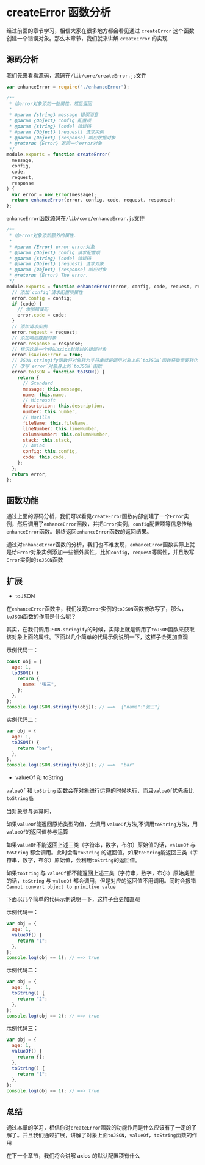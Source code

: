 # createError 函数分析

经过前面的章节学习，相信大家在很多地方都会看见通过 `createError` 这个函数创建一个错误对象。那么本章节，我们就来讲解 `createError` 的实现

## 源码分析

我们先来看看源码，源码在`/lib/core/createError.js`文件

```javascript
var enhanceError = require("./enhanceError");

/**
 * 给error对象添加一些属性，然后返回
 *
 * @param {string} message 错误消息
 * @param {Object} config 配置项
 * @param {string} [code] 错误码
 * @param {Object} [request] 请求实例
 * @param {Object} [response] 响应数据对象
 * @returns {Error} 返回一个error对象
 */
module.exports = function createError(
  message,
  config,
  code,
  request,
  response
) {
  var error = new Error(message);
  return enhanceError(error, config, code, request, response);
};
```

`enhanceError`函数源码在`/lib/core/enhanceError.js`文件

```javascript
/**
 * 给error对象添加额外的属性.
 *
 * @param {Error} error error对象
 * @param {Object} config 请求配置项
 * @param {string} [code] 错误码
 * @param {Object} [request] 请求对象
 * @param {Object} [response] 响应对象
 * @returns {Error} The error.
 */
module.exports = function enhanceError(error, config, code, request, response) {
  // 添加`config`请求配置项属性
  error.config = config;
  if (code) {
    // 添加错误码
    error.code = code;
  }
  // 添加请求实例
  error.request = request;
  // 添加响应数据对象
  error.response = response;
  // 标识这是一个经过axios封装过的错误对象
  error.isAxiosError = true;
  // JSON.stringify函数将对象转为字符串就是调用对象上的`toJSON`函数获取需要转化为字符串的key-value字段
  // 改写`error`对象身上的`toJSON`函数
  error.toJSON = function toJSON() {
    return {
      // Standard
      message: this.message,
      name: this.name,
      // Microsoft
      description: this.description,
      number: this.number,
      // Mozilla
      fileName: this.fileName,
      lineNumber: this.lineNumber,
      columnNumber: this.columnNumber,
      stack: this.stack,
      // Axios
      config: this.config,
      code: this.code,
    };
  };
  return error;
};
```

## 函数功能

通过上面的源码分析，我们可以看见`createError`函数内部创建了一个`Error`实例，然后调用了`enhanceError`函数，并把`Error`实例，`config`配置项等信息传给`enhanceError`函数。最终返回`enhanceError`函数的返回结果。

通过对`enhanceError`函数的分析，我们也不难发现，`enhanceError`函数实际上就是给`Error`对象实例添加一些额外属性，比如`config`，`request`等属性，并且改写`Error`实例的`toJSON`函数

## 扩展

- toJSON

在`enhanceError`函数中，我们发现`Error`实例的`toJSON`函数被改写了，那么，`toJSON`函数的作用是什么呢？

其实，在我们调用`JSON.stringify`的时候，实际上就是调用了`toJSON`函数来获取该对象上面的属性。下面以几个简单的代码示例说明一下，这样子会更加直观

示例代码一：

```javascript
const obj = {
  age: 1,
  toJSON() {
    return {
      name: "张三",
    };
  },
};
console.log(JSON.stringify(obj)); // ==>  {"name":"张三"}
```

实例代码二：

```javascript
var obj = {
  age: 1,
  toJSON() {
    return "bar";
  },
};
console.log(JSON.stringify(obj)); // ==>  "bar"
```

- valueOf 和 toString

`valueOf` 和 `toString` 函数会在对象进行运算的时候执行，而且`valueOf`优先级比`toString`高

当对象参与运算时，

如果`valueOf`能返回原始类型的值，会调用 `valueOf`方法,不调用`toString`方法，用`valueOf`的返回值参与运算

如果`valueOf`不能返回上述三类（字符串，数字，布尔）原始值的话，`valueOf` 与 `toString` 都会调用。此时会看`toString` 的返回值。如果`toString`能返回三类（字符串，数字，布尔）原始值，会利用`toString`的返回值。

如果`toString` 与 `valueOf`都不能返回上述三类（字符串，数字，布尔）原始类型的话，`toString` 与 `valueOf` 都会调用，但是对应的返回值不用调用。同时会报错`Cannot convert object to primitive value`

下面以几个简单的代码示例说明一下，这样子会更加直观

示例代码一：

```javascript
var obj = {
  age: 1,
  valueOf() {
    return "1";
  },
};
console.log(obj == 1); // ==> true
```

示例代码二：

```javascript
var obj = {
  age: 1,
  toString() {
    return "2";
  },
};
console.log(obj == 2); // ==> true
```

示例代码三：

```javascript
var obj = {
  age: 1,
  valueOf() {
    return {};
  },
  toString() {
    return "1";
  },
};
console.log(obj == 1); // ==> true
```


## 总结

通过本章的学习，相信你对`createError`函数的功能作用是什么应该有了一定的了解了。并且我们通过扩展，讲解了对象上面`toJSON`，`valueOf`，`toString`函数的作用

在下一个章节，我们将会讲解 axios 的默认配置项有什么